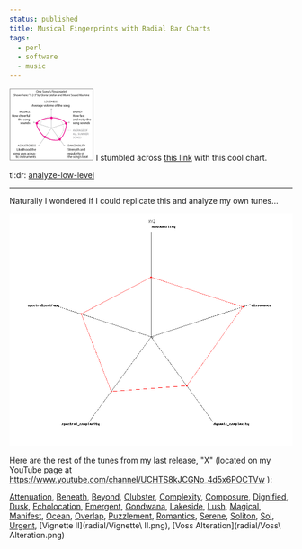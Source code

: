 ```yaml
---                                                                                                                                                                          
status: published
title: Musical Fingerprints with Radial Bar Charts
tags:
  - perl
  - software
  - music
---
```


[![radial-nyt-sm.png](radial-nyt-sm.png)](radial-nyt.png)
I stumbled across [this link](https://www.nytimes.com/2019/04/04/learning/whats-going-on-in-this-graph-april-10-2019.html) with this cool chart.

tl:dr: [analyze-low-level](https://github.com/ology/Music/blob/master/analyze-low-level)

---

Naturally I wondered if I could replicate this and analyze my own tunes...

![XYZ](radial/XYZ.png)

Here are the rest of the tunes from my last release, "X" (located on my YouTube page at https://www.youtube.com/channel/UCHTS8kJCGNo_4d5x6POCTVw ):

[Attenuation](radial/Attenuation.png),
[Beneath](radial/Beneath.png),
[Beyond](radial/Beyond.png),
[Clubster](radial/Clubster.png),
[Complexity](radial/Complexity.png),
[Composure](radial/Composure.png),
[Dignified](radial/Dignified.png),
[Dusk](radial/Dusk.png),
[Echolocation](radial/Echolocation.png),
[Emergent](radial/Emergent.png),
[Gondwana](radial/Gondwana.png),
[Lakeside](radial/Lakeside.png),
[Lush](radial/Lush.png),
[Magical](radial/Magical.png),
[Manifest](radial/Manifest.png),
[Ocean](radial/Ocean.png),
[Overlap](radial/Overlap.png),
[Puzzlement](radial/Puzzlement.png),
[Romantics](radial/Romantics.png),
[Serene](radial/Serene.png),
[Soliton](radial/Soliton.png),
[Sol](radial/Sol.png),
[Urgent](radial/Urgent.png),
[Vignette II](radial/Vignette\ II.png),
[Voss Alteration](radial/Voss\ Alteration.png)

